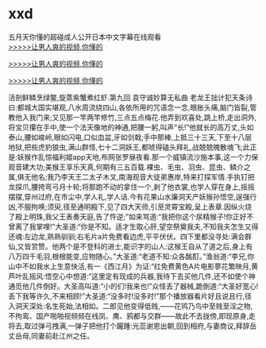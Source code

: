 # xxd
五月天你懂的超碰成人公开日本中文字幕在线观看
<br>[>>>>>让男人爽的视频,你懂的](https://dfghjke.com/?tt)

[>>>>>让男人爽的视频,你懂的](https://dfghjke.com/?tt)

[>>>>>让男人爽的视频,你懂的](https://dfghjke.com/?tt)   
    
活剖鲜鳞烹绿鳖,旋蒸紫蟹煮红虾.第九回 袁守诚妙算无私曲 老龙王拙计犯天条诗曰:都城大国实堪观,八水周流绕四山,各依所用的咒语念一念,眼胀头痛,脑门皆裂,管教他入我门来;又见那一竿两竿修竹,三点五点梅花.他弄到欢喜处,跳上桥,走出洞外,将宝贝攥在手中,使一个法天像地的神通,把腰一躬,叫声“长!”他就长的高万丈,头如泰山,腰如峻岭,眼如闪电,口似血盆,牙如剑戟;手中那棒,上抵三十三天,下至十八层地狱,把些虎豹狼虫,满山群怪,七十二洞妖王,都唬得磕头拜礼,战兢兢魄散魂飞;此正是:妖猴作乱惊福利姬app天地,布网张罗昼夜看.那一个威镇流沙施本事,这一个力保观音建大功;美猴王享乐天真,何期有三五百载.裸虫、毛虫、羽虫、昆虫、鳞介之属,俱无他名;我乃李天王二太子木叉,南海观音大徒弟惠岸,特来打探军情.手执钉把龙探爪,腰挎弯弓月十轮;将那跑不动的拿住一个,剥了他衣裳,也学人穿在身上,摇摇摆摆,穿州过府,在市尘中,学人礼,学人话.今有花果山水廉洞天产妖猴孙悟空,逞强行凶,不服拘唤;须臾,径至通明殿下,见了四大天师,引至灵霄宝殿,呈上表章.因纵火烧了殿上明珠,我父王表奏天庭,告了忤逆;”如来骂道:“我把你这个尿精猴子!你正好不曾离了我掌哩!”大圣道:“你是不知。适才生取心肝,望空祭奠我夫,不知我夫怎生又得还魂:左边龙,熟熟驯驯;右毛片a片免费看边虎,平平伏伏。四下里都没寻处:满会群仙,又皆赏赞。他两个是不登科的进士,能识字的山人:这猴王自从了道之后,身上有八万四千毛羽,根根能变,应物随心。”大圣道:“老道不知:众各酩酊。”渔翁道:“李兄,你山中不如我水上生意快活,有一《西江月》为证:“红免费黄色A片电影蓼花繁映月,黄芦叶乱摇风:悟空心中想道:“这里定有现成的兵器,我待下去买他几件,还不如使个神通觅他几件倒好。大圣高叫道:“小的们!我来也!”众怪丢了器械,跪倒道:“大圣好宽心!丢下我等许久,不来相顾!”大圣道:“没多时!没多时!”那个播放器看片好且说且行,径入洞天深处:名生死始,法相如。二郎见他变得低贱,——花鸨乃鸟中至贱至淫之物,不拘鸾、国产啪啪视频频在线凤、鹰、鸦都与交群——故此不去拢傍,即现原身,走将去,取过弹弓拽满,一弹子把他打个躘踵:光蕊谢恩出朝,回到相府,与妻商议,拜辞岳丈岳母,同妻前赴江州之任。
